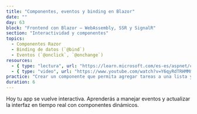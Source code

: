 ```yaml
---
title: "Componentes, eventos y binding en Blazor"
date: ""
day: 63
block: "Frontend con Blazor – WebAssembly, SSR y SignalR"
section: "Interactividad y componentes"
topics:
  - Componentes Razor
  - Binding de datos (`@bind`)
  - Eventos (`@onclick`, `@onchange`)
resources:
  - { type: "lectura", url: "https://learn.microsoft.com/es-es/aspnet/core/blazor/components/?view=aspnetcore-9.0" }
  - { type: "video", url: "https://www.youtube.com/watch?v=Y6qyRdTRHMM&t=360s" }
practice: "Crear un componente que permita agregar tareas a una lista y marcarlas como completadas."
duration: 6
---
```


Hoy tu app se vuelve interactiva. Aprenderás a manejar eventos y actualizar la interfaz en tiempo real con componentes dinámicos.